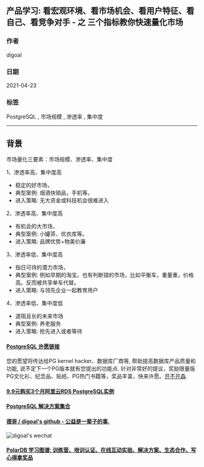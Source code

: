 ## 产品学习: 看宏观环境、看市场机会、看用户特征、看自己、看竞争对手 - 之 三个指标教你快速量化市场  
      
### 作者      
digoal      
      
### 日期      
2021-04-23       
      
### 标签      
PostgreSQL , 市场规模 , 渗透率 , 集中度  
      
----      
      
## 背景      
市场量化三要素：市场规模、渗透率、集中度  
  
1、渗透率高、集中度高  
- 稳定的好市场，  
- 典型案例: 烟酒快销品，手机等。  
- 进入策略: 无大资金或科技机会很难进入  
  
2、渗透率高、集中度高  
- 有机会的大市场，  
- 典型案例: 小罐茶、优衣库等。  
- 进入策略: 品牌优势+物美价廉  
  
3、渗透率低、集中度高  
- 指日可待的潜力市场，  
- 典型案例: 例如早期的淘宝。也有判断错的市场，比如平衡车，重量重，价格高。反而被共享单车代替。  
- 进入策略: 与领先企业一起教育用户  
  
4、渗透率低、集中度低  
- 道阻且长的未来市场  
- 典型案例: 养老服务  
- 进入策略: 抢先进入或者等待  
  
    
  
#### [PostgreSQL 许愿链接](https://github.com/digoal/blog/issues/76 "269ac3d1c492e938c0191101c7238216")
您的愿望将传达给PG kernel hacker、数据库厂商等, 帮助提高数据库产品质量和功能, 说不定下一个PG版本就有您提出的功能点. 针对非常好的提议，奖励限量版PG文化衫、纪念品、贴纸、PG热门书籍等，奖品丰富，快来许愿。[开不开森](https://github.com/digoal/blog/issues/76 "269ac3d1c492e938c0191101c7238216").  
  
  
#### [9.9元购买3个月阿里云RDS PostgreSQL实例](https://www.aliyun.com/database/postgresqlactivity "57258f76c37864c6e6d23383d05714ea")
  
  
#### [PostgreSQL 解决方案集合](https://yq.aliyun.com/topic/118 "40cff096e9ed7122c512b35d8561d9c8")
  
  
#### [德哥 / digoal's github - 公益是一辈子的事.](https://github.com/digoal/blog/blob/master/README.md "22709685feb7cab07d30f30387f0a9ae")
  
  
![digoal's wechat](../pic/digoal_weixin.jpg "f7ad92eeba24523fd47a6e1a0e691b59")
  
  
#### [PolarDB 学习图谱: 训练营、培训认证、在线互动实验、解决方案、生态合作、写心得拿奖品](https://www.aliyun.com/database/openpolardb/activity "8642f60e04ed0c814bf9cb9677976bd4")
  

